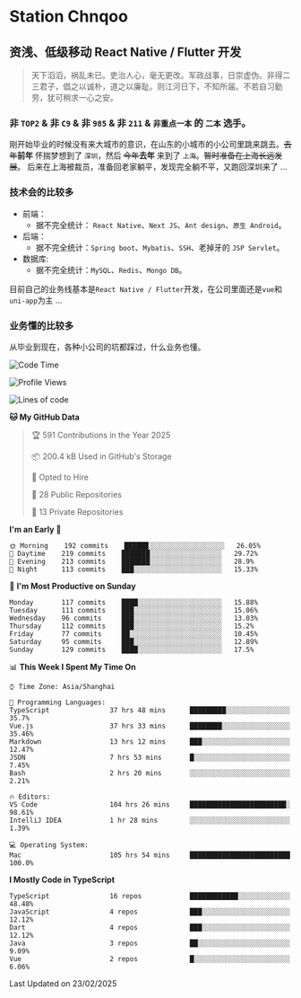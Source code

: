 # Station Chnqoo

## 资浅、低级移动 React Native / Flutter 开发

> 天下滔滔，祸乱未已。吏治人心，毫无更改。军政战事，日崇虚伪。非得二三君子，倡之以诚朴，道之以廉耻。则江河日下，不知所届。不若自习勤劳，犹可稍求一心之安。

### 非 `TOP2` & 非 `C9` & 非 `985` & 非 `211` & `非重点一本` 的 `二本` 选手。

刚开始毕业的时候没有来大城市的意识，在山东的小城市的小公司里跳来跳去。~~去年~~**前年** 怀揣梦想到了 `深圳`，然后 ~~今年~~**去年** 来到了 `上海`。~~暂时准备在上海长远发展~~。
后来在上海被裁员，准备回老家躺平，发现完全躺不平，又跑回深圳来了 ...

### 技术会的比较多

- 前端：
  - 据不完全统计： `React Native`、`Next JS`、`Ant design`、`原生 Android`。
- 后端：
  - 据不完全统计：`Spring boot`、`Mybatis`、`SSH`、老掉牙的 `JSP Servlet`。
- 数据库:
  - 据不完全统计：`MySQL`、`Redis`、`Mongo DB`。

目前自己的业务线基本是`React Native / Flutter`开发，在公司里面还是`vue`和`uni-app`为主 ...

### 业务懂的比较多

从毕业到现在，各种小公司的坑都踩过，什么业务也懂。

<!--START_SECTION:waka-->
![Code Time](http://img.shields.io/badge/Code%20Time-7%2C719%20hrs%2030%20mins-blue)

![Profile Views](http://img.shields.io/badge/Profile%20Views-0-blue)

![Lines of code](https://img.shields.io/badge/From%20Hello%20World%20I%27ve%20Written-315%20Thousand%20lines%20of%20code-blue)

**🐱 My GitHub Data** 

> 🏆 591 Contributions in the Year 2025
 > 
> 📦 200.4 kB Used in GitHub's Storage 
 > 
> 💼 Opted to Hire
 > 
> 📜 28 Public Repositories 
 > 
> 🔑 13 Private Repositories  
 > 
**I'm an Early 🐤** 

```text
🌞 Morning    192 commits    ██████░░░░░░░░░░░░░░░░░░░   26.05% 
🌆 Daytime    219 commits    ███████░░░░░░░░░░░░░░░░░░   29.72% 
🌃 Evening    213 commits    ███████░░░░░░░░░░░░░░░░░░   28.9% 
🌙 Night      113 commits    ███░░░░░░░░░░░░░░░░░░░░░░   15.33%

```
📅 **I'm Most Productive on Sunday** 

```text
Monday       117 commits    ████░░░░░░░░░░░░░░░░░░░░░   15.88% 
Tuesday      111 commits    ███░░░░░░░░░░░░░░░░░░░░░░   15.06% 
Wednesday    96 commits     ███░░░░░░░░░░░░░░░░░░░░░░   13.03% 
Thursday     112 commits    ███░░░░░░░░░░░░░░░░░░░░░░   15.2% 
Friday       77 commits     ██░░░░░░░░░░░░░░░░░░░░░░░   10.45% 
Saturday     95 commits     ███░░░░░░░░░░░░░░░░░░░░░░   12.89% 
Sunday       129 commits    ████░░░░░░░░░░░░░░░░░░░░░   17.5%

```


📊 **This Week I Spent My Time On** 

```text
⌚︎ Time Zone: Asia/Shanghai

💬 Programming Languages: 
TypeScript               37 hrs 48 mins      █████████░░░░░░░░░░░░░░░░   35.7% 
Vue.js                   37 hrs 33 mins      ████████░░░░░░░░░░░░░░░░░   35.46% 
Markdown                 13 hrs 12 mins      ███░░░░░░░░░░░░░░░░░░░░░░   12.47% 
JSON                     7 hrs 53 mins       █░░░░░░░░░░░░░░░░░░░░░░░░   7.45% 
Bash                     2 hrs 20 mins       ░░░░░░░░░░░░░░░░░░░░░░░░░   2.21%

🔥 Editors: 
VS Code                  104 hrs 26 mins     ████████████████████████░   98.61% 
IntelliJ IDEA            1 hr 28 mins        ░░░░░░░░░░░░░░░░░░░░░░░░░   1.39%

💻 Operating System: 
Mac                      105 hrs 54 mins     █████████████████████████   100.0%

```

**I Mostly Code in TypeScript** 

```text
TypeScript               16 repos            ████████████░░░░░░░░░░░░░   48.48% 
JavaScript               4 repos             ███░░░░░░░░░░░░░░░░░░░░░░   12.12% 
Dart                     4 repos             ███░░░░░░░░░░░░░░░░░░░░░░   12.12% 
Java                     3 repos             ██░░░░░░░░░░░░░░░░░░░░░░░   9.09% 
Vue                      2 repos             █░░░░░░░░░░░░░░░░░░░░░░░░   6.06%

```



 Last Updated on 23/02/2025
<!--END_SECTION:waka-->

<!---
ChenqiaoStation/ChenqiaoStation is a ✨ special ✨ repository because its `README.md` (this file) appears on your GitHub profile.
You can click the Preview link to take a look at your changes.
--->
